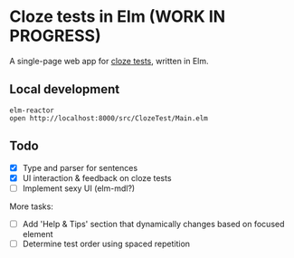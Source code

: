 # Cloze tests in Elm (WORK IN PROGRESS)

A single-page web app for [cloze tests](https://en.wikipedia.org/wiki/Cloze_test), written in Elm.

## Local development

```
elm-reactor
open http://localhost:8000/src/ClozeTest/Main.elm
```

## Todo

- [x] Type and parser for sentences
- [x] UI interaction & feedback on cloze tests
- [ ] Implement sexy UI (elm-mdl?)

More tasks:

- [ ] Add 'Help & Tips' section that dynamically changes based on focused element
- [ ] Determine test order using spaced repetition
